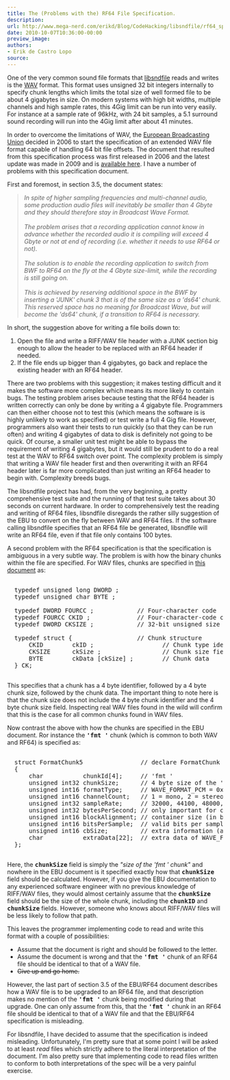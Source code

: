 ```yaml
---
title: The (Problems with the) RF64 File Specification.
description:
url: http://www.mega-nerd.com/erikd/Blog/CodeHacking/libsndfile/rf64_specs.html
date: 2010-10-07T10:36:00-00:00
preview_image:
authors:
- Erik de Castro Lopo
source:
---
```




<p>
One of the very common sound file formats that
	<a href="http://www.mega-nerd.com/libsndfile/">
	libsndfile</a>
reads and writes is the
	<a href="http://en.wikipedia.org/wiki/WAV">
	WAV</a>
format.
This format uses unsigned 32 bit integers internally to specify chunk lengths
which limits the total size of well formed file to be about 4 gigabytes in size.
On modern systems with high bit widths, multiple channels and high sample rates,
this 4Gig limit can be run into very easily.
For instance at a sample rate of 96kHz, with 24 bit samples, a 5.1 surround
sound recording will run into the 4Gig limit after about 41 minutes.
</p>

<p>
In order to overcome the limitations of WAV, the
	<a href="http://www.ebu.ch/">
	European Broadcasting Union</a>
decided in 2006 to start the specification of an extended WAV file format
capable of handling 64 bit file offsets.
The document that resulted from this specification process was first released in
2006 and the latest update was made in 2009 and is
	<a href="http://tech.ebu.ch/docs/tech/tech3306-2009.pdf">
	available here</a>.
I have a number of problems with this specification document.
</p>

<p>
First and foremost, in section 3.5, the document states:
</p>

<blockquote><i>
In spite of higher sampling frequencies and multi-channel audio, some production
audio files will inevitably be smaller than 4 Gbyte and they should therefore
stay in Broadcast Wave Format.
<br/><br/>
The problem arises that a recording application cannot know in advance whether
the recorded audio it is compiling will exceed 4 Gbyte or not at end of
recording (i.e. whether it needs to use RF64 or not).
<br/><br/>
The solution is to enable the recording application to switch from BWF to RF64
on the fly at the 4 Gbyte size-limit, while the recording is still going on.
<br/><br/>
This is achieved by reserving additional space in the BWF by inserting a 'JUNK'
chunk 3 that is of the same size as a 'ds64' chunk. This reserved space has no
meaning for Broadcast Wave, but will become the 'ds64' chunk, if a transition
to RF64 is necessary.
</i></blockquote>

<p>
In short, the suggestion above for writing a file boils down to:
</p>

<ol>
<li>Open the file and write a RIFF/WAV file header with a JUNK section big
	enough to allow the header to be replaced with an RF64 header if needed.
	</li>
<li>If the file ends up bigger than 4 gigabytes, go back and replace the
	existing header with an RF64 header.
	</li>
</ol>

<p>
There are two problems with this suggestion; it makes testing difficult and it
makes the software more complex which means its more likely to contain bugs.
The testing problem arises because testing that the RF64 header is written
correctly can only be done by writing a 4 gigabyte file.
Programmers can then either choose not to test this (which means the software is
is highly unlikely to work as specified) or test write a full 4 Gig file.
However, programmers also want their tests to run quickly (so that they can be
run often) and writing 4 gigabytes of data to disk is definitely not going to
be quick.
Of course, a smaller unit test might be able to bypass the requirement of
writing 4 gigabytes, but it would still be prudent to do a real test at the
WAV to RF64 switch over point.
The complexity problem is simply that writing a WAV file header first and then
overwriting it with an RF64 header later is far more complicated than just
writing an RF64 header to begin with.
Complexity breeds bugs.
</p>

<p>
The libsndfile project has had, from the very beginning, a pretty comprehensive
test suite and the running of that test suite takes about 30 seconds on current
hardware.
In order to comprehensively test the reading and writing of RF64 files,
libsndfile disregards the rather silly suggestion of the EBU to convert on the
fly between WAV and RF64 files.
If the software calling libsndfile specifies that an RF64 file be generated,
libsndfile will write an RF64 file, even if that file only contains 100 bytes.
</p>

<p>
A second problem with the RF64 specification is that the specification is
ambiguous in a very subtle way.
The problem is with how the binary chunks within the file are specified.
For WAV files, chunks are specified in
	<a href="http://www-mmsp.ece.mcgill.ca/documents/audioformats/wave/Docs/riffmci.pdf">
	this document</a>
as:
</p>

<pre class="code">

  typedef unsigned long DWORD ;
  typedef unsigned char BYTE ;

  typedef DWORD FOURCC ;            // Four-character code
  typedef FOURCC CKID ;             // Four-character-code chunk identifier
  typedef DWORD CKSIZE ;            // 32-bit unsigned size value

  typedef struct {                  // Chunk structure
      CKID        ckID ;                   // Chunk type identifier
      CKSIZE      ckSize ;                 // Chunk size field (size of ckData)
      BYTE        ckData [ckSize] ;        // Chunk data
  } CK;

</pre>

<p>
This specifies that a chunk has a 4 byte identifier, followed by a 4 byte chunk
size, followed by the chunk data.
The important thing to note here is that the chunk size does not include the
4 byte chunk identifier and the 4 byte chunk size field.
Inspecting real WAV files found in the wild will confirm that this is the case
for all common chunks found in WAV files.
</p>

<p>
Now contrast the above with how the chunks are specified in the EBU document.
Ror instance the <b><tt>'fmt '</tt></b> chunk (which is common to both WAV and
RF64) is specified as:
</p>

<pre class="code">

  struct FormatChunk5                // declare FormatChunk structure
  {
      char           chunkId[4];     // 'fmt '
      unsigned int32 chunkSize;      // 4 byte size of the 'fmt ' chunk
      unsigned int16 formatType;     // WAVE_FORMAT_PCM = 0x0001, etc.
      unsigned int16 channelCount;   // 1 = mono, 2 = stereo, etc.
      unsigned int32 sampleRate;     // 32000, 44100, 48000, etc.
      unsigned int32 bytesPerSecond; // only important for compressed formats
      unsigned int16 blockAlignment; // container size (in bytes) of one set of samples
      unsigned int16 bitsPerSample;  // valid bits per sample 16, 20 or 24
      unsigned int16 cbSize;         // extra information (after cbSize) to store
      char           extraData[22];  // extra data of WAVE_FORMAT_EXTENSIBLE when necessary
  };

</pre>

<p>
Here, the <b><tt>chunkSize</tt></b> field is simply the <i>&quot;size of the 'fmt '
chunk&quot;</i> and nowhere in the EBU document is it specified exactly how that
<b><tt>chunkSize</tt></b> field should be calculated.
However, if you give the EBU documentation to any experienced software engineer
with no previous knowledge of RIFF/WAV files, they would almost certainly assume
that the <b><tt>chunkSize</tt></b> field should be the size of the whole chunk,
including the <b><tt>chunkID</tt></b> and <b><tt>chunkSize</tt></b> fields.
However, someone who knows about RIFF/WAV files will be less likely to follow
that path.
</p>

<p>
This leaves the programmer implementing code to read and write this format with
a couple of possibilities:
</p>

<ul>
<li>Assume that the document is right and should be followed to the letter.
	</li>
<li>Assume the document is wrong and that the <b><tt>'fmt '</tt></b> chunk of
	an RF64 file should be identical to that of a WAV file.
	</li>
<li><s>Give up and go home.</s>
	</li>
</ul>

<p>
However, the last part of section 3.5 of the EBU/RF64 document describes how a
WAV file is to be upgraded to an RF64 file, and that description makes no
mention of the <b><tt>'fmt '</tt></b> chunk being modified during that upgrade.
One can only assume from this, that the <b><tt>'fmt '</tt></b> chunk in an RF64
file should be identical to that of a WAV file and that the EBU/RF64
specification is misleading.
</p>

<p>
For libsndfile, I have decided to assume that the specification is indeed
misleading.
Unfortunately, I'm pretty sure that at some point I will be asked to at least
<i>read</i> files which strictly adhere to the literal interpretation of the
document.
I'm also pretty sure that implementing code to read files written to conform to
both interpretations of the spec will be a very painful exercise.
</p>





